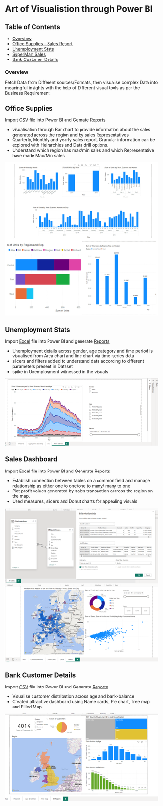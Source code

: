 
# Art of Visualistion through Power BI

## Table of Contents

* [Overview](#overview)
* [Office Supplies - Sales Report](#office-supplies)
* [Unemployment Stats](#unemployment-stats)
* [SuperMart Sales](#sales-dashboard)
* [Bank Customer Details](#bank-customer-details) 

### Overview

Fetch Data from Different sources/Formats, then visualise complex Data into meaningful insights with the help of Different visual tools as per the Business Requirement

## Office Supplies

Import [CSV](https://github.com/varma-prasad/Power-BI-Visualization/blob/main/Datasets/P6-OfficeSupplies.csv) file into Power BI and Genrate [Reports](https://github.com/varma-prasad/Power-BI-Visualization/blob/main/OfficeSupplies.pdf)
* visualisation through Bar chart to provide information about the sales generated across the region and by sales Representatives
* Quarterly, Monthly and yearly sales report. Granular information can be explored with Heirarchies and Data drill options.
* Understand which region has max/min sales and which Representative have made Max/Min sales.


![Sales](https://raw.githubusercontent.com/varma-prasad/Power-BI-Visualization/main/Images/Sales.jpg)

## Unemployment Stats

Import [Excel](https://github.com/varma-prasad/Power-BI-Visualization/blob/main/Datasets/P6-Long-Term-Unemployment-Statistics.xlsx) file into Power BI and generate [Reports](https://github.com/varma-prasad/Power-BI-Visualization/blob/main/UnemploymentStats.pdf)
* Unemployment details across gender, age category and time period is visualised from Area chart and line chart via time-series data
* slicers and filters added to understand data according to different parameters present in Dataset
* spike in Unemployment witnessed in the visuals


![Unemployment](https://raw.githubusercontent.com/varma-prasad/Power-BI-Visualization/main/Images/Unemployment.PNG)

## Sales Dashboard 

Import [Excel](https://github.com/varma-prasad/Power-BI-Visualization/blob/main/Datasets/P6-AmazingMartEU2Geo.xlsx) file into Power BI and Generate [Reports](https://github.com/varma-prasad/Power-BI-Visualization/blob/main/Supermartsales.pdf)

* Establish connection between tables on a common field and manage relationship as either one to one/one to many/ many to one
* Plot profit values generated by sales transaction acrross the region on the map.
* Used measures, slicers and Donut charts for appealing visuals

![Multiple_tables](https://raw.githubusercontent.com/varma-prasad/Power-BI-Visualization/main/Images/Multiple_tables.PNG) 
![Sales_Dashboard](https://raw.githubusercontent.com/varma-prasad/Power-BI-Visualization/main/Images/sales_dashboard.PNG)

## Bank Customer Details

Import [CSV](https://github.com/varma-prasad/Power-BI-Visualization/blob/main/Datasets/P6-UK-Bank-Customers.csv) file into Power BI and Generate [Reports](https://github.com/varma-prasad/Power-BI-Visualization/blob/main/Bank%20Customers.pdf)

* Visualise customer distribution across age and bank-balance
* Created attractive dashboard using Name cards, Pie chart, Tree map and Filled Map

![Bank Customers](https://raw.githubusercontent.com/varma-prasad/Power-BI-Visualization/main/Images/Bank%20Cusomers.PNG)
